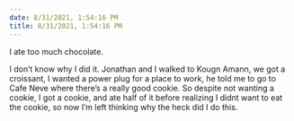 ```yaml
---
date: 8/31/2021, 1:54:16 PM
title: 8/31/2021, 1:54:16 PM
---
```


I ate too much chocolate.

I don’t know why I did it. Jonathan and I walked to Kougn Amann, we got a croissant, I wanted a power plug for a place to work, he told me to go to Cafe Neve where there’s a really good cookie. So despite not wanting a cookie, I got a cookie, and ate half of it before realizing I didnt want to eat the cookie, so now I’m left thinking why the heck did I do this.
